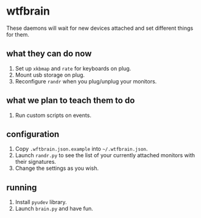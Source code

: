 # wtfbrain

These daemons will wait for new devices attached and set different things for them.

## what they can do now
  1. Set up `xkbmap` and `rate` for keyboards on plug.
  1. Mount usb storage on plug.
  1. Reconfigure `randr` when you plug/unplug your monitors.

## what we plan to teach them to do
  1. Run custom scripts on events.

## configuration
  1. Copy `.wftbrain.json.example` into `~/.wtfbrain.json`.
  1. Launch `randr.py` to see the list of your currently attached monitors with their signatures.
  1. Change the settings as you wish.

## running
  1. Install `pyudev` library.
  1. Launch `brain.py` and have fun.
